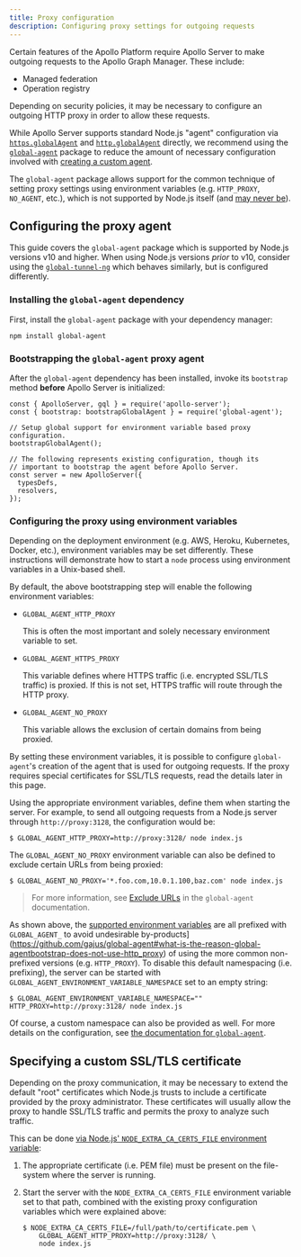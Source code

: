 ```yaml
---
title: Proxy configuration
description: Configuring proxy settings for outgoing requests
---
```


Certain features of the Apollo Platform require Apollo Server to make outgoing requests to the Apollo Graph Manager.  These include:

* Managed federation
* Operation registry

Depending on security policies, it may be necessary to configure an outgoing HTTP proxy in order to allow these requests.

While Apollo Server supports standard Node.js "agent" configuration via [`https.globalAgent`](https://nodejs.org/api/https.html#https_https_globalagent) and [`http.globalAgent`](https://nodejs.org/api/http.html#http_http_globalagent) directly, we recommend using the [`global-agent`](https://github.com/gajus/global-agent#global-agent) package to reduce the amount of necessary configuration involved with [creating a custom agent](https://nodejs.org/api/http.html#http_class_http_agent).

The `global-agent` package allows support for the common technique of setting proxy settings using environment variables (e.g. `HTTP_PROXY`, `NO_AGENT`, etc.), which is not supported by Node.js itself (and [may never be](https://github.com/nodejs/node/issues/15620)).

## Configuring the proxy agent

This guide covers the `global-agent` package which is supported by Node.js versions v10 and higher.  When using Node.js versions _prior_ to v10, consider using the [`global-tunnel-ng`](https://github.com/np-maintain/global-tunnel) which behaves similarly, but is configured differently.

### Installing the `global-agent` dependency

First, install the `global-agent` package with your dependency manager:

```
npm install global-agent
```

### Bootstrapping the `global-agent` proxy agent

After the `global-agent` dependency has been installed, invoke its `bootstrap` method **before** Apollo Server is initialized:

```js{2-5})
const { ApolloServer, gql } = require('apollo-server');
const { bootstrap: bootstrapGlobalAgent } = require('global-agent');

// Setup global support for environment variable based proxy configuration.
bootstrapGlobalAgent();

// The following represents existing configuration, though its
// important to bootstrap the agent before Apollo Server.
const server = new ApolloServer({
  typesDefs,
  resolvers,
});
```

### Configuring the proxy using environment variables

Depending on the deployment environment (e.g. AWS, Heroku, Kubernetes, Docker, etc.), environment variables may be set differently.  These instructions will demonstrate how to start a `node` process using environment variables in a Unix-based shell.

By default, the above bootstrapping step will enable the following environment variables:

* `GLOBAL_AGENT_HTTP_PROXY`

  This is often the most important and solely necessary environment variable to set.

* `GLOBAL_AGENT_HTTPS_PROXY`

  This variable defines where HTTPS traffic (i.e. encrypted SSL/TLS traffic) is proxied.  If this is not set, HTTPS traffic will route through the HTTP proxy.

* `GLOBAL_AGENT_NO_PROXY`

  This variable allows the exclusion of certain domains from being proxied.

By setting these environment variables, it is possible to configure `global-agent`'s creation of the agent that is used for outgoing requests.  If the proxy requires special certificates for SSL/TLS requests, read the details later in this page.

Using the appropriate environment variables, define them when starting the server.  For example, to send all outgoing requests from a Node.js server through `http://proxy:3128`, the configuration would be:

```shell
$ GLOBAL_AGENT_HTTP_PROXY=http://proxy:3128/ node index.js
```

The `GLOBAL_AGENT_NO_PROXY` environment variable can also be defined to exclude certain URLs from being proxied:

```shell
$ GLOBAL_AGENT_NO_PROXY='*.foo.com,10.0.1.100,baz.com' node index.js
```

> For more information, see [Exclude URLs](https://github.com/gajus/global-agent#exclude-urls) in the `global-agent` documentation.

As shown above, the [supported environment variables](https://github.com/gajus/global-agent#environment-variables) are all prefixed with `GLOBAL_AGENT_` to avoid undesirable by-products](https://github.com/gajus/global-agent#what-is-the-reason-global-agentbootstrap-does-not-use-http_proxy) of using the more common non-prefixed versions (e.g. `HTTP_PROXY`).  To disable this default namespacing (i.e. prefixing), the server can be started with `GLOBAL_AGENT_ENVIRONMENT_VARIABLE_NAMESPACE` set to an empty string:

```shell
$ GLOBAL_AGENT_ENVIRONMENT_VARIABLE_NAMESPACE="" HTTP_PROXY=http://proxy:3128/ node index.js
```

Of course, a custom namespace can also be provided as well.  For more details on the configuration, see [the documentation for `global-agent`](https://github.com/gajus/global-agent#global-agent).

## Specifying a custom SSL/TLS certificate

Depending on the proxy communication, it may be necessary to extend the default "root" certificates which Node.js trusts to include a certificate provided by the proxy administrator.  These certificates will usually allow the proxy to handle SSL/TLS traffic and permits the proxy to analyze such traffic.

This can be done [via Node.js' `NODE_EXTRA_CA_CERTS_FILE` environment variable](https://nodejs.org/api/cli.html#cli_node_extra_ca_certs_file):

1. The appropriate certificate (i.e. PEM file) must be present on the file-system where the server is running.
2. Start the server with the `NODE_EXTRA_CA_CERTS_FILE` environment variable set to that path, combined with the existing proxy configuration variables which were explained above:

   ```shell
   $ NODE_EXTRA_CA_CERTS_FILE=/full/path/to/certificate.pem \
       GLOBAL_AGENT_HTTP_PROXY=http://proxy:3128/ \
       node index.js
   ```
